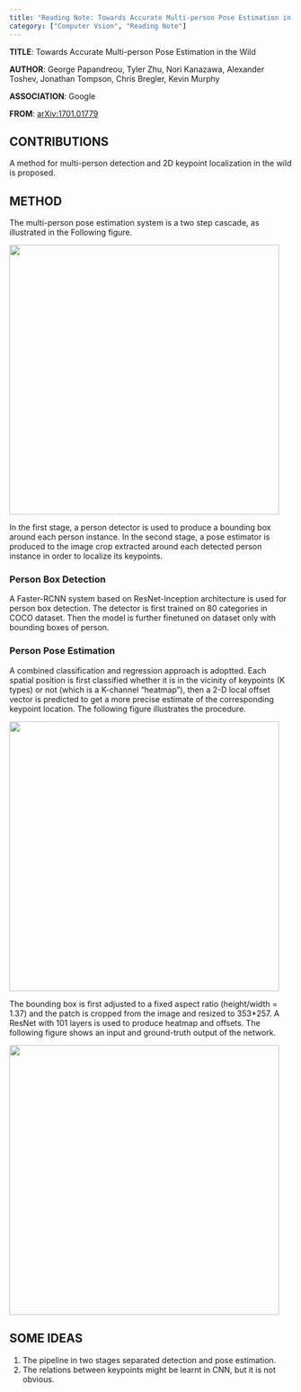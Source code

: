 ```yaml
---
title: "Reading Note: Towards Accurate Multi-person Pose Estimation in the Wild"
category: ["Computer Vsion", "Reading Note"]
---
```


**TITLE**: Towards Accurate Multi-person Pose Estimation in the Wild

**AUTHOR**: George Papandreou, Tyler Zhu, Nori Kanazawa, Alexander Toshev, Jonathan Tompson, Chris Bregler, Kevin Murphy

**ASSOCIATION**: Google

**FROM**: [arXiv:1701.01779](https://arxiv.org/abs/1701.01779)

## CONTRIBUTIONS ##

A method for multi-person detection and 2D keypoint localization in the wild is proposed.


## METHOD ##

The multi-person pose estimation system is a two step cascade, as illustrated in the Following figure. 

<img class="img-responsive center-block" src="https://raw.githubusercontent.com/joshua19881228/my_blogs/master/Computer_Vision/Reading_Note/figures/TAMPEW_1.jpg" alt="" width="480"/>

In the first stage, a person detector is used to produce a bounding box around each person instance. In the second stage, a pose estimator is produced to the image crop extracted around each detected person instance in order to localize its keypoints.

### Person Box Detection ###

A Faster-RCNN system based on ResNet-Inception architecture is used for person box detection. The detector is first trained on 80 categories in COCO dataset. Then the model is further finetuned on dataset only with bounding boxes of person.

### Person Pose Estimation ###

A combined classification and regression approach is adoptted. Each spatial position is first classified whether it is in the vicinity of keypoints (K types) or not (which is a K-channel “heatmap”), then a 2-D local offset vector is predicted to get a more precise estimate of the corresponding keypoint location. The following figure illustrates the procedure.

<img class="img-responsive center-block" src="https://raw.githubusercontent.com/joshua19881228/my_blogs/master/Computer_Vision/Reading_Note/figures/TAMPEW_2.jpg" alt="" width="480"/>

The bounding box is first adjusted to a fixed aspect ratio (height/width = 1.37) and the patch is cropped from the image and resized to 353*257. A ResNet with 101 layers is used to produce heatmap and offsets. The following figure shows an input and ground-truth output of the network. 

<img class="img-responsive center-block" src="https://raw.githubusercontent.com/joshua19881228/my_blogs/master/Computer_Vision/Reading_Note/figures/TAMPEW_2.jpg" alt="" width="480"/>

## SOME IDEAS ##

1. The pipeline in two stages separated detection and pose estimation.
2. The relations between keypoints might be learnt in CNN, but it is not obvious.
